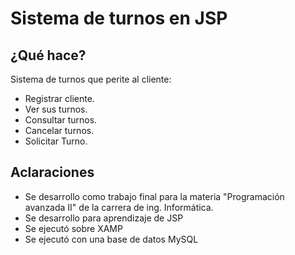 # Sistema de turnos en JSP
## ¿Qué hace?
Sistema de turnos que perite al cliente:
* Registrar cliente.
* Ver sus turnos.
* Consultar turnos.
* Cancelar turnos.
* Solicitar Turno.

## Aclaraciones

* Se desarrollo como trabajo final para la materia "Programación avanzada II" de la carrera de ing. Informática.
* Se desarrollo para aprendizaje de JSP
* Se ejecutó sobre XAMP
* Se ejecutó con una base de datos MySQL
